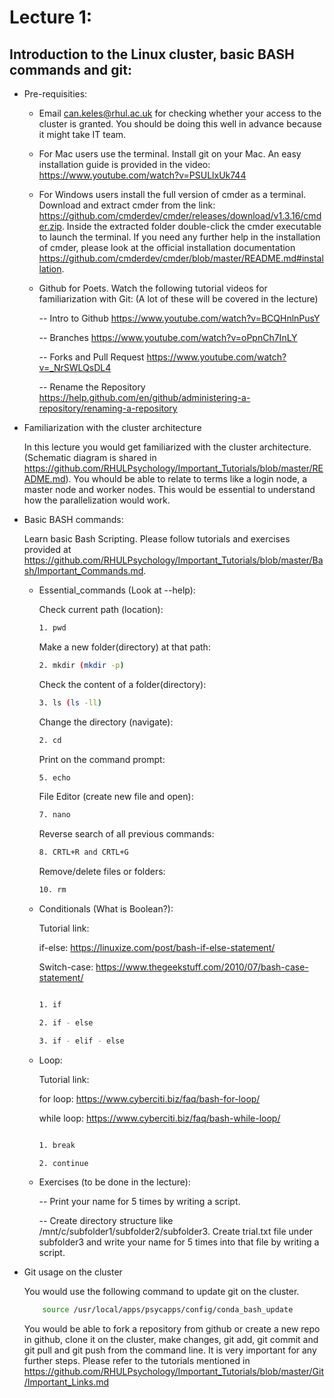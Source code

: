 # Lecture 1:
## Introduction to the Linux cluster, basic BASH commands and git:


  - Pre-requisities:
  
    - Email <can.keles@rhul.ac.uk> for checking whether your access to the cluster is granted. You should be doing this well in advance because it might take IT team.
    - For Mac users use the terminal. Install git on your Mac. An easy installation guide is provided in the video: https://www.youtube.com/watch?v=PSULlxUk744
    
    - For Windows users install the full version of cmder as a terminal. Download and extract cmder from the link: https://github.com/cmderdev/cmder/releases/download/v1.3.16/cmder.zip. Inside the extracted folder double-click the cmder executable to launch the terminal. If you need any further help in the installation of cmder, please look at the official installation documentation https://github.com/cmderdev/cmder/blob/master/README.md#installation.
    
    - Github for Poets. Watch the following tutorial videos for familiarization with Git: (A lot of these will be covered in the lecture)
    
      -- Intro to Github
          https://www.youtube.com/watch?v=BCQHnlnPusY

      -- Branches
          https://www.youtube.com/watch?v=oPpnCh7InLY
      
      -- Forks and Pull Request
          https://www.youtube.com/watch?v=_NrSWLQsDL4

      -- Rename the Repository
          https://help.github.com/en/github/administering-a-repository/renaming-a-repository
    
    

  - Familiarization with the cluster architecture
  
    In this lecture you would get familiarized with the cluster architecture. (Schematic diagram is shared in https://github.com/RHULPsychology/Important_Tutorials/blob/master/README.md). You whould be able to relate to terms like a login node, a master node and worker nodes. This would be essential to understand how the parallelization would work.
    
  - Basic BASH commands:
  
    Learn basic Bash Scripting. Please follow tutorials and exercises provided at https://github.com/RHULPsychology/Important_Tutorials/blob/master/Bash/Important_Commands.md.
   
   
    - Essential_commands (Look at --help):
      
      Check current path (location):
      
      ```bash
      1. pwd
      ```
      Make a new folder(directory) at that path:
      
      ```bash
      2. mkdir (mkdir -p)
      ```
      Check the content of a folder(directory):
      
      ```bash
      3. ls (ls -ll)
      ```
      Change the directory (navigate):
      
      ```bash
      2. cd
      ```
      Print on the command prompt:

      ```bash
      5. echo
      ```
      File Editor (create new file and open):

      ```bash
      7. nano
      ```
      Reverse search of all previous commands:
      
      ```bash
      8. CRTL+R and CRTL+G
      ```
      Remove/delete files or folders:

      ```bash
      10. rm
      ```

    - Conditionals (What is Boolean?): 

      Tutorial link: 

      if-else:
      https://linuxize.com/post/bash-if-else-statement/

      Switch-case: 
      https://www.thegeekstuff.com/2010/07/bash-case-statement/

      ```bash

      1. if

      2. if - else

      3. if - elif - else

      ```

    - Loop: 

      Tutorial link: 

      for loop:
      https://www.cyberciti.biz/faq/bash-for-loop/

      while loop: 
      https://www.cyberciti.biz/faq/bash-while-loop/

      ```bash

      1. break

      2. continue

      ```

    - Exercises (to be done in the lecture): 

      -- Print your name for 5 times by writing a script.

      -- Create directory structure like /mnt/c/subfolder1/subfolder2/subfolder3. Create trial.txt file under subfolder3 and write your name for 5 times into that file by writing a script.
             
  - Git usage on the cluster
  
    You would use the following command to update git on the cluster. 

    ```bash
        source /usr/local/apps/psycapps/config/conda_bash_update
    ```

    You would be able to fork a repository from github or create a new repo in github, clone it on the cluster, make changes, git add, git commit and git pull and git push from the command line. It is very important for any further steps. Please refer to the tutorials mentioned in https://github.com/RHULPsychology/Important_Tutorials/blob/master/Git/Important_Links.md
